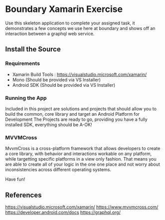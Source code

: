 # Boundary Xamarin Exercise 
  
Use this skeleton application to complete your assigned task, it demonstrates a few concepts we use here at boundary and shows off an interaction between a graphql web service.
   
## Install the Source  
  
### Requirements

 - Xamarin Build Tools : https://visualstudio.microsoft.com/xamarin/
 - Mono (Should be provided via VS Installer)
 - Android SDK (Should be provided via VS Installer)

### Running the App

Included in this project are solutions and projects that should allow you to build the common, core library and target an Android Platform for Development
The Projects are ready to go, providing you have a fully installed SDK, everything should be A-OK!

### MVVMCross

MvvmCross is a cross-platform framework that allows developers to create a core library, with behavior and interactions workable on any platform, while targetting specific platforms in a view only fashion.
That means you are able to create all of your logic in the one one place and not worry about inconsistencies across different operating systems.

Have fun!

## References
https://visualstudio.microsoft.com/xamarin/
https://www.mvvmcross.com/
https://developer.android.com/docs
https://graphql.org/
